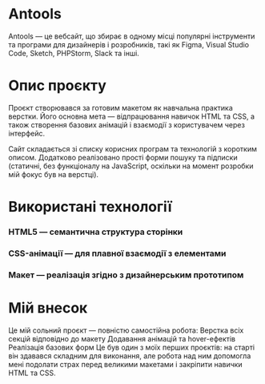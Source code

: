 # Antools
Antools — це вебсайт, що збирає в одному місці популярні інструменти та програми для дизайнерів і розробників, такі як Figma, Visual Studio Code, Sketch, PHPStorm, Slack та інші.

# Опис проєкту
Проєкт створювався за готовим макетом як навчальна практика верстки. Його основна мета — відпрацювання навичок HTML та CSS, а також створення базових анімацій і взаємодії з користувачем через інтерфейс.

Сайт складається зі списку корисних програм та технологій з коротким описом. Додатково реалізовано прості форми пошуку та підписки (статичні, без функціоналу на JavaScript, оскільки на момент розробки мій фокус був на верстці).

# Використані технології
### HTML5 — семантична структура сторінки
### CSS-анімації — для плавної взаємодії з елементами
### Макет — реалізація згідно з дизайнерським прототипом

# Мій внесок
Це мій сольний проєкт — повністю самостійна робота:
Верстка всіх секцій відповідно до макету
Додавання анімацій та hover-ефектів
Реалізація базових форм
Це був один з моїх перших проєктів: на старті він здавався складним для виконання, але робота над ним допомогла мені подолати страх перед великими макетами і закріпити навички HTML та CSS.
